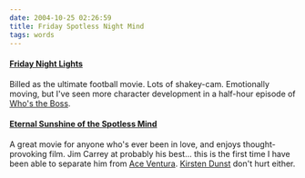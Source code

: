 ```yaml
---
date: 2004-10-25 02:26:59
title: Friday Spotless Night Mind
tags: words
---
```


#### [Friday Night Lights](http://www.imdb.com/title/tt0390022/)

Billed as the ultimate football movie.  Lots of shakey-cam.  Emotionally moving, but I've seen more character development in a half-hour episode of [Who's the Boss](http://www.imdb.com/title/tt0086827/).

#### [Eternal Sunshine of the Spotless Mind](http://www.imdb.com/title/tt0338013/)

A great movie for anyone who's ever been in love, and enjoys thought-provoking film.  Jim Carrey at probably his best... this is the first time I have been able to separate him from [Ace Ventura](http://www.imdb.com/title/tt0109040/). [Kirsten Dunst](http://www.imdb.com/name/nm0000379/) don't hurt either.